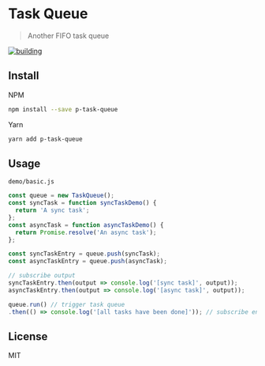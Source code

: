 # Task Queue

> Another FIFO task queue

[![building](https://travis-ci.com/superche/task-queue.svg?branch=master)](https://travis-ci.com/superche/task-queue)

## Install

NPM

```sh
npm install --save p-task-queue
```

Yarn

```sh
yarn add p-task-queue
```

## Usage

`demo/basic.js`

```js
const queue = new TaskQueue();
const syncTask = function syncTaskDemo() {
  return 'A sync task';
};
const asyncTask = function asyncTaskDemo() {
  return Promise.resolve('An async task');
};

const syncTaskEntry = queue.push(syncTask);
const asyncTaskEntry = queue.push(asyncTask);

// subscribe output
syncTaskEntry.then(output => console.log('[sync task]', output));
asyncTaskEntry.then(output => console.log('[async task]', output));

queue.run() // trigger task queue
.then(() => console.log('[all tasks have been done]')); // subscribe entire queue
```

## License

MIT
